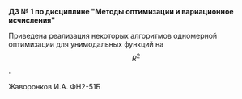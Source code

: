 <b>ДЗ № 1 по дисциплине "Методы оптимизации и вариационное исчисления"</b>

Приведена реализация некоторых алгоритмов одномерной оптимизации для унимодальных функций на $$R^2$$.

Жаворонков И.А.
ФН2-51Б
